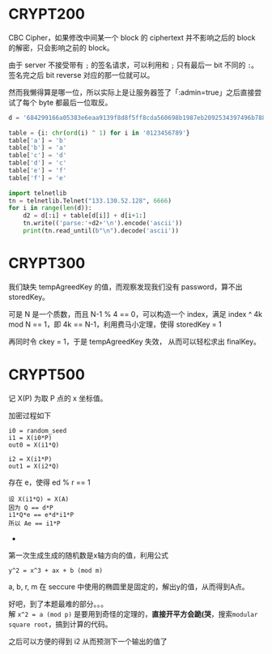 # CRYPT200

CBC Cipher，如果修改中间某一个 block 的 ciphertext 并不影响之后的 block 的解密，只会影响之前的 block。

由于 server 不接受带有 `;` 的签名请求，可以利用和 `;` 只有最后一 bit 不同的 `:`。签名完之后 bit reverse 对应的那一位就可以。

然而我懒得算是哪一位，所以实际上是让服务器签了「:admin=true」之后直接尝试了每个 byte 都最后一位取反。

```python
d = '684299166a05383e6eaa9139f8d8f5ff8cda560698b1987eb2092534397496b788cd54f160f52f8a156708257820468219100257fbdc09aacc4e606dbb20b449debf9da47199147dbf2ea70665fc32b083a18197bc033fec666b094bee33a79515a50c70af587fde032e4ed89c6d575b'
	
table = {i: chr(ord(i) ^ 1) for i in '0123456789'}
table['a'] = 'b'
table['b'] = 'a'
table['c'] = 'd'
table['d'] = 'c'
table['e'] = 'f'
table['f'] = 'e'
	
import telnetlib
tn = telnetlib.Telnet("133.130.52.128", 6666)
for i in range(len(d)):
    d2 = d[:i] + table[d[i]] + d[i+1:]
    tn.write(('parse:'+d2+'\n').encode('ascii'))
    print(tn.read_until(b"\n").decode('ascii'))
```

# CRYPT300

我们缺失 tempAgreedKey 的值，而观察发现我们没有 password，算不出storedKey。

可是 N 是一个质数，而且 N-1 % 4 == 0，可以构造一个 index，满足 index ^ 4k mod N == 1，即 4k == N-1，利用费马小定理，使得 storedKey = 1

再同时令 ckey = 1，于是 tempAgreedKey 失效， 从而可以轻松求出 finalKey。


# CRYPT500

记 X(P) 为取 P 点的 x 坐标值。

加密过程如下  

```
i0 = random_seed
i1 = X(i0*P)
out0 = X(i1*Q)

i2 = X(i1*P)
out1 = X(i2*Q)
```


存在 e，使得 ed % r == 1

```
设 X(i1*Q) = X(A)
因为 Q == d*P
i1*Q*e == e*d*i1*P
所以 Ae == i1*P
```

-

第一次生成生成的随机数是x轴方向的值，利用公式  

    y^2 = x^3 + ax + b (mod m) 

a, b, r, m 在 seccure 中使用的椭圆里是固定的，解出y的值，从而得到A点。  

好吧，到了本题最难的部分。。。  
解 `x^2 = a (mod p)` 是要用到奇怪的定理的，**直接开平方会跪(哭**，搜索`modular square root`，搞到计算的代码。

之后可以方便的得到 i2 从而预测下一个输出的值了
